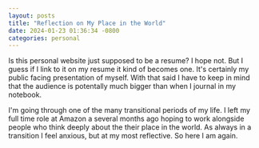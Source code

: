 ```yaml
---
layout: posts
title: "Reflection on My Place in the World"
date: 2024-01-23 01:36:34 -0800
categories: personal
---
```


Is this personal website just supposed to be a resume? I hope not. But I guess if I link to it on my resume it kind of becomes one. It's certainly my public facing presentation of myself. With that said I have to keep in mind that the audience is potentally much bigger than when I journal in my notebook.

I'm going through one of the many transitional periods of my life. I left my full time role at Amazon a several months ago hoping to work alongside people who think deeply about the their place in the world. As always in a transition I feel anxious, but at my most reflective. So here I am again.

